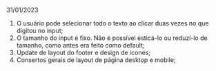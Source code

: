 


31/01/2023 

1. O usuário pode selecionar todo o texto ao clicar duas vezes no que digitou no input;
2. O tamanho do input é fixo. Não é possível esticá-lo ou reduzí-lo de tamanho, como antes era feito como default;
3. Update de layout do footer e design de ícones;
4. Consertos gerais de layout de página desktop e mobile;